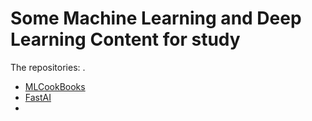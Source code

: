 # Some Machine Learning and Deep Learning Content for study

The repositories: .


- [MLCookBooks](https://github.com/lashleykeith/MachineLearning/tree/main/mlcookbooks)
- [FastAI](ttps://github.com/lashleykeith/MachineLearning/tree/main/FastAI_course22)
- 
